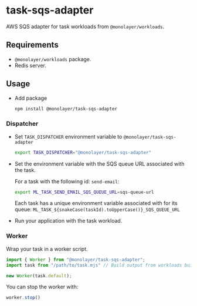 # task-sqs-adapter

AWS SQS adapter for task workloads from `@monolayer/workloads`.

## Requirements

- `@monolayer/workloads` package.
- Redis server.

## Usage

- Add package

  ```bash
  npm install @monolayer/task-sqs-adapter
  ```

### Dispatcher

- Set `TASK_DISPATCHER` environment variable to `@monolayer/task-sqs-adapter`

  ```bash
  export TASK_DISPATCHER="@monolayer/task-sqs-adapter"
  ```

- Set the environment variable with the SQS queue URL associated with the task.

  For a task with the following id: `send-email`:

  ```bash
  export ML_TASK_SEND_EMAIL_SQS_QUEUE_URL=sqs-queue-url
  ```

  Each task has a unique environment variable associated with for its queue: `ML_TASK_${snakeCase(taskId).toUpperCase()}_SQS_QUEUE_URL`

- Run your application with the task workload.

### Worker

Wrap your task in a worker script.

```js
import { Worker } from "@monolayer/task-sqs-adapter";
import task from "/path/to/task.mjs" // Build output from workloads build

new Worker(task.default);
```

You can stop the worker with:

```js
worker.stop()
```
